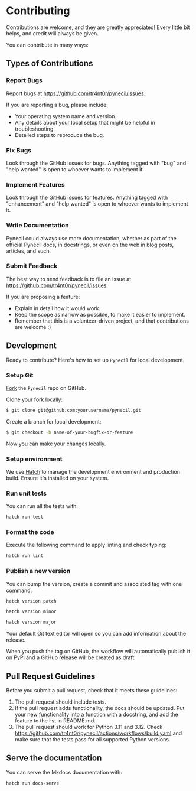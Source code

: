# Contributing

Contributions are welcome, and they are greatly appreciated! Every
little bit helps, and credit will always be given.

You can contribute in many ways:

## Types of Contributions

### Report Bugs

Report bugs at <https://github.com/tr4nt0r/pynecil/issues>.

If you are reporting a bug, please include:

-   Your operating system name and version.
-   Any details about your local setup that might be helpful in
    troubleshooting.
-   Detailed steps to reproduce the bug.

### Fix Bugs

Look through the GitHub issues for bugs. Anything tagged with "bug"
and "help wanted" is open to whoever wants to implement it.

### Implement Features

Look through the GitHub issues for features. Anything tagged with
"enhancement" and "help wanted" is open to whoever wants to
implement it.

### Write Documentation

Pynecil could always use more documentation, whether as part of the
official Pynecil docs, in docstrings, or even on the web in blog
posts, articles, and such.

### Submit Feedback

The best way to send feedback is to file an issue at
<https://github.com/tr4nt0r/pynecil/issues>.

If you are proposing a feature:

-   Explain in detail how it would work.
-   Keep the scope as narrow as possible, to make it easier to
    implement.
-   Remember that this is a volunteer-driven project, and that
    contributions are welcome :)

## Development

Ready to contribute? Here's how to set up `Pynecil` for
local development.

### Setup Git

[Fork](https://github.com/tr4nt0r/pynecil/fork) the `Pynecil` repo on GitHub.



Clone your fork locally:

```bash
$ git clone git@github.com:yourusername/pynecil.git
```

Create a branch for local development:

``` bash
$ git checkout -b name-of-your-bugfix-or-feature
```

Now you can make your changes locally.


### Setup environment

We use [Hatch](https://hatch.pypa.io/latest/install/) to manage the development environment and production build. Ensure it's installed on your system.

### Run unit tests

You can run all the tests with:

```bash
hatch run test
```

### Format the code

Execute the following command to apply linting and check typing:

```bash
hatch run lint
```

### Publish a new version

You can bump the version, create a commit and associated tag with one command:

```bash
hatch version patch
```

```bash
hatch version minor
```

```bash
hatch version major
```

Your default Git text editor will open so you can add information about the release.

When you push the tag on GitHub, the workflow will automatically publish it on PyPi and a GitHub release will be created as draft.


## Pull Request Guidelines

Before you submit a pull request, check that it meets these guidelines:

1.  The pull request should include tests.
2.  If the pull request adds functionality, the docs should be updated.
    Put your new functionality into a function with a docstring, and add
    the feature to the list in README.md.
3.  The pull request should work for Python 3.11 and 3.12. Check
    <https://github.com/tr4nt0r/pynecil/actions/workflows/build.yaml>
    and make sure that the tests pass for all supported Python versions.


## Serve the documentation

You can serve the Mkdocs documentation with:

```bash
hatch run docs-serve
```
